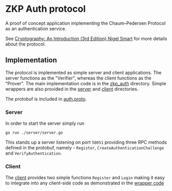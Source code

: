 # ZKP Auth protocol

A proof of concept application implementing the Chaum–Pedersen Protocol as an authentication service.

See [Cryptography: An Introduction (3rd Edition) Nigel Smart](https://www.cs.umd.edu/~waa/414-F11/IntroToCrypto.pdf) for more details about the protocol.

## Implementation

The protocol is implemented as simple server and client applications. The server functions as the "Verifier", whereas the client functions as the "Prover".
The main implementation code is in the [zkp_auth](./zkp_auth) directory. Simple wrappers are also provided in the [server](./server) and [client](./client) directories.

The protobuf is included in [auth.proto](./auth.proto).

### Server

In order to start the server simply run 

```
go run ./server/server.go
```

This stands up a server listening on port `50051` providing three RPC methods defined in the protobuf, namely - `Register`, `CreateAuthenticationChallenge` and `VerifyAuthentication`.

### Client

The [client](./zkp_auth/client.go) provides two simple functions `Register` and `Login` making it easy to integrate into any client-side code as demonstrated in the [wrapper code](./client/client.go)

